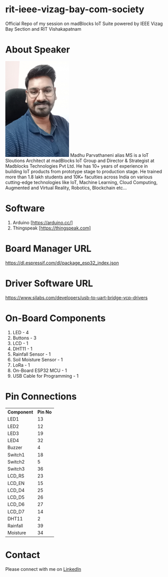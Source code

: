 # rit-ieee-vizag-bay-com-society
Official Repo of my session on madBlocks IoT Suite powered by IEEE Vizag Bay Section and RIT Vishakapatnam

# About Speaker
<img src="https://raw.githubusercontent.com/madblocksgit/ETAI-2021---VSSUT-11th-aug-iot-session/main/maddy.jpg" height="300" width="200" />
Madhu Parvathaneni alias MS is a IoT Sloutions Architect at madBlocks IoT Group and Director & Strategist at Madblocks Technologies Pvt Ltd. He has 10+ years of experience in building IoT products from prototype stage to production stage. He trained more than 1.8 lakh students and 10K+ faculties across India on various cutting-edge technologies like IoT, Machine Learning, Cloud Computing, Augmented and Virtual Reality, Robotics, Blockchain etc...

# Software
1. Arduino [https://arduino.cc/]
2. Thingspeak [https://thingspeak.com]

# Board Manager URL
https://dl.espressif.com/dl/package_esp32_index.json

# Driver Software URL
https://www.silabs.com/developers/usb-to-uart-bridge-vcp-drivers

# On-Board Components
1. LED - 4
2. Buttons - 3
3. LCD - 1
4. DHT11 - 1
5. Rainfall Sensor - 1
6. Soil Moisture Sensor - 1
7. LoRa - 1
8. On-Board ESP32 MCU - 1
9. USB Cable for Programming - 1

# Pin Connections
<table>
  <tr>
    <th> Component </th>
    <th> Pin No </th>
  </tr>
  <tr>
    <td>LED1</td>
    <td>13</td>
  </tr>
  <tr>
    <td>LED2</td>
    <td>12</td>
  </tr>
  <tr>
    <td>LED3</td>
    <td>19</td>
  </tr>
  <tr>
    <td>LED4</td>
    <td>32</td>
  </tr>
  <tr>
    <td>Buzzer</td>
    <td>4</td>
  </tr>
  <tr>
    <td>Switch1</td>
    <td>18</td>
  </tr>
  <tr>
    <td>Switch2</td>
    <td>5</td>
  </tr>
  <tr>
    <td>Switch3</td>
    <td>36</td>
  </tr>
  <tr>
    <td>LCD_RS</td>
    <td>23</td>
  </tr>
  <tr>
    <td>LCD_EN</td>
    <td>15</td>
  </tr>
  <tr>
    <td>LCD_D4</td>
    <td>25</td>
  </tr>
  <tr>
    <td>LCD_D5</td>
    <td>26</td>
  </tr>
  <tr>
    <td>LCD_D6</td>
    <td>27</td>
  </tr>
  <tr>
    <td>LCD_D7</td>
    <td>14</td>
  </tr>
  <tr>
    <td>DHT11</td>
    <td>2</td>
  </tr>
  <tr>
    <td>Rainfall</td>
    <td>39</td>
  </tr>
  <tr>
    <td>Moisture</td>
    <td>34</td>
  </tr>
</table>

# Contact
Please connect with me on <a href="https://linkedin.com/in/MadhuPIoT"> LinkedIn </a>
